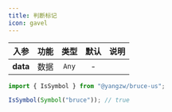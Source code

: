 ```yaml
---
title: 判断标记
icon: gavel
---
```


入参|功能|类型|默认|说明
:-:|:-:|:-:|:-:|-
**data**|数据|`Any`|-

```js
import { IsSymbol } from "@yangzw/bruce-us";

IsSymbol(Symbol("bruce")); // true
```